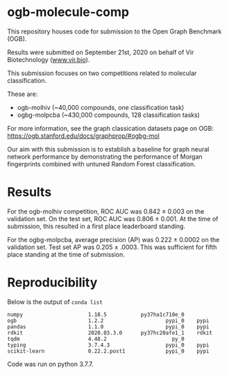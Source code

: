 # ogb-molecule-comp
This repository houses code for submission to the Open Graph Benchmark (OGB).

Results were submitted on September 21st, 2020 on behalf of Vir Biotechnology (www.vir.bio).

This submission focuses on two competitions related to molecular classification.

These are:
- ogb-molhiv (~40,000 compounds, one classification task)
- ogbg-molpcba (~430,000 compounds, 128 classification tasks)

For more information, see the graph classication datasets page on OGB:
https://ogb.stanford.edu/docs/graphprop/#ogbg-mol

Our aim with this submission is to establish a baseline for graph neural network
performance by demonstrating the performance of Morgan fingerprints combined
with untuned Random Forest classification.

# Results
For the ogb-molhiv competition, ROC AUC was 0.842 ± 0.003 on the validation set.
On the test set, ROC AUC was 0.806 ± 0.001. At the time of submission,
this resulted in a first place leaderboard standing.

For the ogbg-molpcba, average precision (AP) was 0.222 ± 0.0002 on the validation set.
Test set AP was 0.205 ± .0003. This was sufficient for fifth place standing
at the time of submission.

# Reproducibility
Below is the output of `conda list`
```
numpy                     1.18.5           py37ha1c710e_0
ogb                       1.2.2                    pypi_0    pypi
pandas                    1.1.0                    pypi_0    pypi
rdkit                     2020.03.3.0      py37hc20afe1_1    rdkit
tqdm                      4.48.2                     py_0
typing                    3.7.4.3                  pypi_0    pypi
scikit-learn              0.22.2.post1             pypi_0    pypi
```
Code was run on python 3.7.7.
